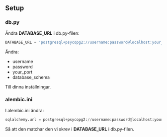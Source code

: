 ## Setup

### db.py
Ändra **DATABASE_URL** i db.py-filen: 

```py
DATABASE_URL = 'postgresql+psycopg2://username:password@localhost:your_port/database_schema'
```

Ändra:
- username
- password
- your_port 
- database_schema

Till dinna inställningar.


### alembic.ini

I alembic.ini ändra:

```py
sqlalchemy.url = postgresql+psycopg2://username:password@localhost:your_port/database_schema
```
Så att den matchar den vi skrev i **DATABASE_URL** i db.py-filen.

